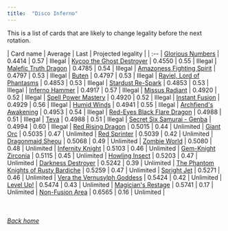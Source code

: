 ```yaml
---
title:  "Disco Inferno"
---
```


This is a list of cards that are likely to change legality before the next rotation.

| Card name | Average | Last | Projected legality |
| :-- |
[Glorious Numbers](https://db.ygoprodeck.com/card/?search=Glorious%20Numbers) | 0.4414 | 0.57 | Illegal |
[Kycoo the Ghost Destroyer](https://db.ygoprodeck.com/card/?search=Kycoo%20the%20Ghost%20Destroyer) | 0.4550 | 0.55 | Illegal |
[Malefic Truth Dragon](https://db.ygoprodeck.com/card/?search=Malefic%20Truth%20Dragon) | 0.4785 | 0.54 | Illegal |
[Amazoness Fighting Spirit](https://db.ygoprodeck.com/card/?search=Amazoness%20Fighting%20Spirit) | 0.4797 | 0.53 | Illegal |
[Buten](https://db.ygoprodeck.com/card/?search=Buten) | 0.4797 | 0.53 | Illegal |
[Raviel, Lord of Phantasms](https://db.ygoprodeck.com/card/?search=Raviel,%20Lord%20of%20Phantasms) | 0.4853 | 0.53 | Illegal |
[Stardust Re-Spark](https://db.ygoprodeck.com/card/?search=Stardust%20Re-Spark) | 0.4853 | 0.53 | Illegal |
[Inferno Hammer](https://db.ygoprodeck.com/card/?search=Inferno%20Hammer) | 0.4917 | 0.57 | Illegal |
[Missus Radiant](https://db.ygoprodeck.com/card/?search=Missus%20Radiant) | 0.4920 | 0.52 | Illegal |
[Spell Power Mastery](https://db.ygoprodeck.com/card/?search=Spell%20Power%20Mastery) | 0.4920 | 0.52 | Illegal |
[Instant Fusion](https://db.ygoprodeck.com/card/?search=Instant%20Fusion) | 0.4929 | 0.56 | Illegal |
[Humid Winds](https://db.ygoprodeck.com/card/?search=Humid%20Winds) | 0.4941 | 0.55 | Illegal |
[Archfiend's Awakening](https://db.ygoprodeck.com/card/?search=Archfiend's%20Awakening) | 0.4953 | 0.54 | Illegal |
[Red-Eyes Black Flare Dragon](https://db.ygoprodeck.com/card/?search=Red-Eyes%20Black%20Flare%20Dragon) | 0.4988 | 0.51 | Illegal |
[Teva](https://db.ygoprodeck.com/card/?search=Teva) | 0.4988 | 0.51 | Illegal |
[Secret Six Samurai - Genba](https://db.ygoprodeck.com/card/?search=Secret%20Six%20Samurai%20-%20Genba) | 0.4994 | 0.60 | Illegal |
[Red Rising Dragon](https://db.ygoprodeck.com/card/?search=Red%20Rising%20Dragon) | 0.5015 | 0.44 | Unlimited |
[Giant Orc](https://db.ygoprodeck.com/card/?search=Giant%20Orc) | 0.5035 | 0.47 | Unlimited |
[Red Sprinter](https://db.ygoprodeck.com/card/?search=Red%20Sprinter) | 0.5039 | 0.42 | Unlimited |
[Dragonmaid Sheou](https://db.ygoprodeck.com/card/?search=Dragonmaid%20Sheou) | 0.5068 | 0.49 | Unlimited |
[Zombie World](https://db.ygoprodeck.com/card/?search=Zombie%20World) | 0.5080 | 0.48 | Unlimited |
[Infernity Knight](https://db.ygoprodeck.com/card/?search=Infernity%20Knight) | 0.5103 | 0.46 | Unlimited |
[Gem-Knight Zirconia](https://db.ygoprodeck.com/card/?search=Gem-Knight%20Zirconia) | 0.5115 | 0.45 | Unlimited |
[Howling Insect](https://db.ygoprodeck.com/card/?search=Howling%20Insect) | 0.5203 | 0.47 | Unlimited |
[Darkness Destroyer](https://db.ygoprodeck.com/card/?search=Darkness%20Destroyer) | 0.5242 | 0.39 | Unlimited |
[The Phantom Knights of Rusty Bardiche](https://db.ygoprodeck.com/card/?search=The%20Phantom%20Knights%20of%20Rusty%20Bardiche) | 0.5259 | 0.47 | Unlimited |
[Spright Jet](https://db.ygoprodeck.com/card/?search=Spright%20Jet) | 0.5271 | 0.46 | Unlimited |
[Vera the Vernusylph Goddess](https://db.ygoprodeck.com/card/?search=Vera%20the%20Vernusylph%20Goddess) | 0.5424 | 0.42 | Unlimited |
[Level Up!](https://db.ygoprodeck.com/card/?search=Level%20Up!) | 0.5474 | 0.43 | Unlimited |
[Magician's Restage](https://db.ygoprodeck.com/card/?search=Magician's%20Restage) | 0.5741 | 0.17 | Unlimited |
[Non-Fusion Area](https://db.ygoprodeck.com/card/?search=Non-Fusion%20Area) | 0.6565 | 0.16 | Unlimited |

<br>

###### [Back home](index)